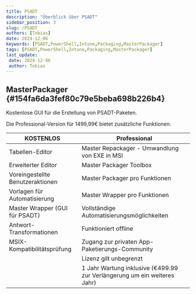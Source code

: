 ```yaml
---
title: PSADT
description: "Überblick über PSADT"
sidebar_position: 3
slug: /PSADT
authors: [Tobias]
date: 2024-12-06
keywords: [PSADT,PowerShell,Intune,Packaging,MasterPackager]
tags: [PSADT,PowerShell,Intune,Packaging,MasterPackager]
last_update: 
 date: 2024-12-06
 author: Tobias
---
```




## MasterPackager {#154fa6da3fef80c79e5beba698b226b4}


Kostenlose GUI für die Erstellung von PSADT-Paketen.


Die Professional-Version für 1499,99€ bietet zusätzliche Funktionen.


| KOSTENLOS                      | Professional                                                       |
| ------------------------------ | ------------------------------------------------------------------ |
| Tabellen-Editor                | Master Repackager - Umwandlung von EXE in MSI                      |
| Erweiterter Editor             | Master Packager Toolbox                                            |
| Voreingestellte Benutzeraktionen| Master Packager pro Funktionen                                     |
| Vorlagen für Automatisierung   | Master Wrapper pro Funktionen                                      |
| Master Wrapper (GUI für PSADT) | Vollständige Automatisierungsmöglichkeiten                         |
| Antwort-Transformationen       | Funktioniert offline                                               |
| MSIX-Kompatibilitätsprüfung    | Zugang zur privaten App-Paketierungs-Community                     |
|                                | Lizenz gilt unbegrenzt                                             |
|                                | 1 Jahr Wartung inklusive (€499.99 zur Verlängerung um ein weiteres Jahr) |
